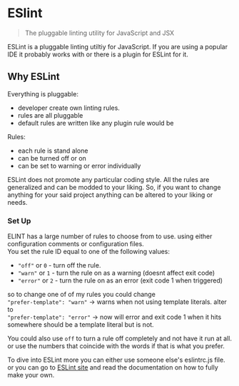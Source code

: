 # ESlint

> The pluggable linting utility for JavaScript and JSX

ESLint is a pluggable linting utiltiy for JavaScript. If you are using a popular IDE it 
probably works with or there is a plugin for ESLint for it. 

## Why ESLint

Everything is pluggable: 
 - developer create own linting rules.
 - rules are all pluggable
 - default rules are written like any plugin rule would be
 
 Rules: 
  - each rule is stand alone
  - can be turned off or on
  - can be set to warning or error individually
  
 ESLint does not promote any particular coding style.
 All the rules are generalized and can be modded to your liking.
 So, if you want to change anything for your said project anything can be altered to your 
 liking or needs.
 
 ### Set Up
 
 ELINT has a large number of rules to choose from to use. 
 using either configuration comments or configuration files.<br>
 You set the rule ID equal to one of the following values: 
 - `"off"` or `0` - turn off the rule.
 - `"warn"` or `1` - turn the rule on as a warning (doesnt affect exit code)
 - `"error"` or `2` - turn the rule on as an error (exit code 1 when triggered)
 
 so to change one of of my rules you could change <br>
 `"prefer-template": "warn"` -> warns when not using template literals. alter to <br>
 `"prefer-template": "error"` -> now will error and exit code 1 when it hits somewhere
  should be a template literal but is not.
  
  You could also use `off` to turn a rule off completely and not have it run at all.
  or use the numbers that coincide with the words if that is what you prefer.
  
  
  To dive into ESLint more you can either use someone else's eslintrc.js file.
  or you can go to [ESLint site](eslint.org)  and read the documentation on how to fully 
  make your own. 
  

